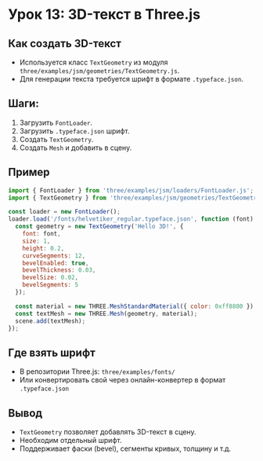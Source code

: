 # Урок 13: 3D-текст в Three.js

## Как создать 3D-текст
- Используется класс `TextGeometry` из модуля `three/examples/jsm/geometries/TextGeometry.js`.
- Для генерации текста требуется шрифт в формате `.typeface.json`.

## Шаги:
1. Загрузить `FontLoader`.
2. Загрузить `.typeface.json` шрифт.
3. Создать `TextGeometry`.
4. Создать `Mesh` и добавить в сцену.

## Пример
```js
import { FontLoader } from 'three/examples/jsm/loaders/FontLoader.js';
import { TextGeometry } from 'three/examples/jsm/geometries/TextGeometry.js';

const loader = new FontLoader();
loader.load('/fonts/helvetiker_regular.typeface.json', function (font) {
  const geometry = new TextGeometry('Hello 3D!', {
    font: font,
    size: 1,
    height: 0.2,
    curveSegments: 12,
    bevelEnabled: true,
    bevelThickness: 0.03,
    bevelSize: 0.02,
    bevelSegments: 5
  });

  const material = new THREE.MeshStandardMaterial({ color: 0xff8800 });
  const textMesh = new THREE.Mesh(geometry, material);
  scene.add(textMesh);
});
```

## Где взять шрифт
- В репозитории Three.js: `three/examples/fonts/`
- Или конвертировать свой через онлайн-конвертер в формат `.typeface.json`

## Вывод
- `TextGeometry` позволяет добавлять 3D-текст в сцену.
- Необходим отдельный шрифт.
- Поддерживает фаски (bevel), сегменты кривых, толщину и т.д.